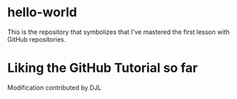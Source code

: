 # hello-world
This is the repository that symbolizes that I've mastered the first lesson with GitHub repositories.

# Liking the GitHub Tutorial so far
Modification contributed by DJL

